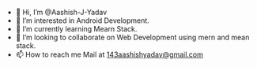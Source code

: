 - 👋 Hi, I’m @Aashish-J-Yadav
- 👀 I’m interested in Android Development.
- 🌱 I’m currently learning Mearn Stack.
- 💞️ I’m looking to collaborate on Web Development using mern and mean stack.
- 📫 How to reach me Mail at 143aashishyadav@gmail.com

<!---
Aashish-J-Yadav/Aashish-J-Yadav is a ✨ special ✨ repository because its `README.md` (this file) appears on your GitHub profile.
You can click the Preview link to take a look at your changes.
--->
